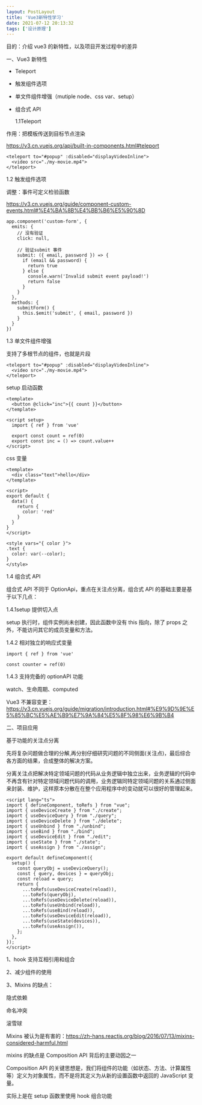 ```yaml
---
layout: PostLayout
title: 'Vue3新特性学习'
date: 2021-07-12 20:13:32
tags: ['设计原理']
---
```


目的：介绍 vue3 的新特性，以及项目开发过程中的差异

一、Vue3 新特性

- Teleport
- 触发组件选项
- 单文件组件增强（mutiple node、css var、setup）
- 组合式 API

  1.1Teleport

作用：把模板传送到目标节点渲染

https://v3.cn.vuejs.org/api/built-in-components.html#teleport

```
<teleport to="#popup" :disabled="displayVideoInline">
  <video src="./my-movie.mp4">
</teleport>
```

1.2 触发组件选项

调整：事件可定义检验函数

https://v3.cn.vuejs.org/guide/component-custom-events.html#%E4%BA%8B%E4%BB%B6%E5%90%8D

```
app.component('custom-form', {
  emits: {
    // 没有验证
    click: null,

    // 验证submit 事件
    submit: ({ email, password }) => {
      if (email && password) {
        return true
      } else {
        console.warn('Invalid submit event payload!')
        return false
      }
    }
  },
  methods: {
    submitForm() {
      this.$emit('submit', { email, password })
    }
  }
})
```

1.3 单文件组件增强

支持了多根节点的组件，也就是片段

```
<teleport to="#popup" :disabled="displayVideoInline">
  <video src="./my-movie.mp4">
</teleport>
```

setup 启动函数

```
<template>
  <button @click="inc">{{ count }}</button>
</template>

<script setup>
  import { ref } from 'vue'

  export const count = ref(0)
  export const inc = () => count.value++
</script>
```

css 变量

```
<template>
  <div class="text">hello</div>
</template>

<script>
export default {
  data() {
    return {
      color: 'red'
    }
  }
}
</script>

<style vars="{ color }">
.text {
  color: var(--color);
}
</style>
```

1.4 组合式 API

组合式 API 不同于 OptionApi，重点在关注点分离，组合式 API 的基础主要是基于以下几点：

1.4.1setup 提供切入点

setup 执行时，组件实例尚未创建，因此函数中没有 this 指向，除了 props 之外，不能访问其它的成员变量和方法。

1.4.2 相对独立的响应式变量

```
import { ref } from 'vue'

const counter = ref(0)
```

1.4.3 支持完备的 optionAPI 功能

watch、生命周期、computed

Vue3 不兼容变更：https://v3.cn.vuejs.org/guide/migration/introduction.html#%E9%9D%9E%E5%85%BC%E5%AE%B9%E7%9A%84%E5%8F%98%E6%9B%B4

二、项目应用

基于功能的关注点分离

先将复杂问题做合理的分解,再分别仔细研究问题的不同侧面(关注点)，最后综合各方面的结果，合成整体的解决方案。

分离关注点把解决特定领域问题的代码从业务逻辑中独立出来，业务逻辑的代码中不再含有针对特定领域问题代码的调用，业务逻辑同特定领域问题的关系通过侧面来封装、维护，这样原本分散在在整个应用程序中的变动就可以很好的管理起来。

```
<script lang="ts">
import { defineComponent, toRefs } from "vue";
import { useDeviceCreate } from "./create";
import { useDeviceQuery } from "./query";
import { useDeviceDelete } from "./delete";
import { useUnbind } from "./unbind";
import { useBind } from "./bind";
import { useDeviceEdit } from "./edit";
import { useState } from "./state";
import { useAssign } from "./assign";

export default defineComponent({
  setup() {
    const queryObj = useDeviceQuery();
    const { query, devices } = queryObj;
    const reload = query;
    return {
      ...toRefs(useDeviceCreate(reload)),
      ...toRefs(queryObj),
      ...toRefs(useDeviceDelete(reload)),
      ...toRefs(useUnbind(reload)),
      ...toRefs(useBind(reload)),
      ...toRefs(useDeviceEdit(reload)),
      ...toRefs(useState(devices)),
      ...toRefs(useAssign()),
    };
  },
});
</script>
```

1、hook 支持互相引用和组合

2、减少组件的使用

3、Mixins 的缺点：

隐式依赖

命名冲突

滚雪球

Mixins 被认为是有害的：https://zh-hans.reactjs.org/blog/2016/07/13/mixins-considered-harmful.html

mixins 的缺点是 Composition API 背后的主要动因之一

Composition API 的关键思想是，我们将组件的功能（如状态、方法、计算属性等）定义为对象属性，而不是将其定义为从新的设置函数中返回的 JavaScript 变量。

实际上是在 setup 函数里使用 hook 组合功能
